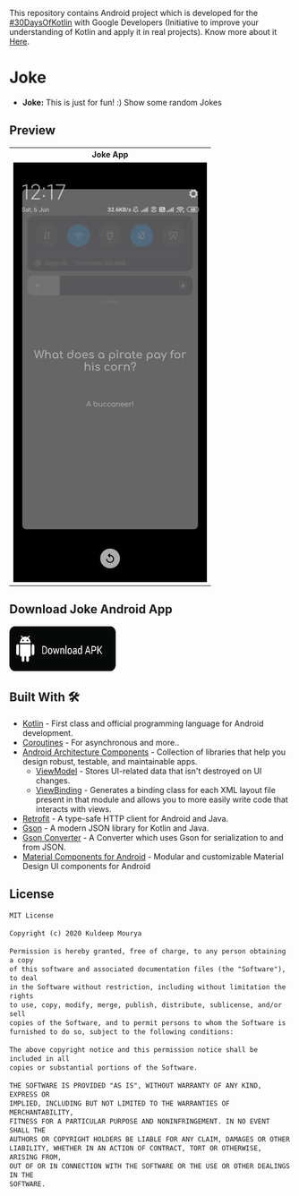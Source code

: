 This repository contains Android project which is developed for the <a
href="https://twitter.com/hashtag/30daysofkotlin?lang=en">#30DaysOfKotlin</a>
with Google Developers (Initiative to improve your understanding of
Kotlin and apply it in real projects). Know more about it <a
href="https://eventsonair.withgoogle.com/events/kotlin">Here</a>.

# Joke

- **Joke:** This is just for fun! :) Show some random Jokes

## Preview
<table style="width:100%">
  <tr>
    <th>Joke App</th>
  </tr>
  <tr>
    <td><img src="art/demo.gif"/></td>
  </tr>
</table>

## Download Joke Android App
<a href="https://github.com/iamkdblue/Joke/blob/master/art/download_app.png"><img width="190" height="80" src="art/download_app.png"/></a>

## Built With 🛠
- [Kotlin](https://kotlinlang.org/) - First class and official programming language for Android development.
- [Coroutines](https://kotlinlang.org/docs/reference/coroutines-overview.html) - For asynchronous and more..
- [Android Architecture Components](https://developer.android.com/topic/libraries/architecture) - Collection of libraries that help you design robust, testable, and maintainable apps.
  - [ViewModel](https://developer.android.com/topic/libraries/architecture/viewmodel) - Stores UI-related data that isn't destroyed on UI changes.
  - [ViewBinding](https://developer.android.com/topic/libraries/view-binding) - Generates a binding class for each XML layout file present in that module and allows you to more easily write code that interacts with views.
- [Retrofit](https://square.github.io/retrofit/) - A type-safe HTTP client for Android and Java.
- [Gson](https://github.com/google/gson) - A modern JSON library for Kotlin and Java.
- [Gson Converter](https://github.com/square/retrofit/tree/master/retrofit-converters/gson) - A Converter which uses Gson for serialization to and from JSON.
- [Material Components for Android](https://github.com/material-components/material-components-android) - Modular and customizable Material Design UI components for Android


## License

```
MIT License

Copyright (c) 2020 Kuldeep Mourya

Permission is hereby granted, free of charge, to any person obtaining a copy
of this software and associated documentation files (the "Software"), to deal
in the Software without restriction, including without limitation the rights
to use, copy, modify, merge, publish, distribute, sublicense, and/or sell
copies of the Software, and to permit persons to whom the Software is
furnished to do so, subject to the following conditions:

The above copyright notice and this permission notice shall be included in all
copies or substantial portions of the Software.

THE SOFTWARE IS PROVIDED "AS IS", WITHOUT WARRANTY OF ANY KIND, EXPRESS OR
IMPLIED, INCLUDING BUT NOT LIMITED TO THE WARRANTIES OF MERCHANTABILITY,
FITNESS FOR A PARTICULAR PURPOSE AND NONINFRINGEMENT. IN NO EVENT SHALL THE
AUTHORS OR COPYRIGHT HOLDERS BE LIABLE FOR ANY CLAIM, DAMAGES OR OTHER
LIABILITY, WHETHER IN AN ACTION OF CONTRACT, TORT OR OTHERWISE, ARISING FROM,
OUT OF OR IN CONNECTION WITH THE SOFTWARE OR THE USE OR OTHER DEALINGS IN THE
SOFTWARE.
```

